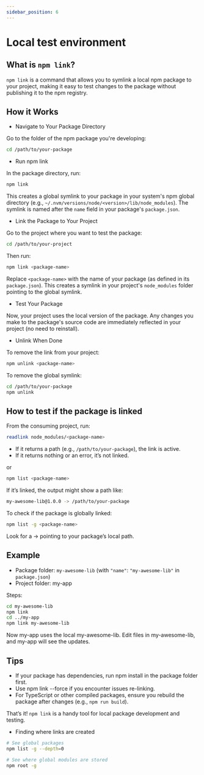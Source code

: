 ```yaml
---
sidebar_position: 6
---
```


# Local test environment

## What is `npm link`?

`npm link` is a command that allows you to symlink a local npm package to your project, making it easy to test changes to the package without publishing it to the npm registry.

## How it Works

- Navigate to Your Package Directory

Go to the folder of the npm package you're developing:

```bash
cd /path/to/your-package
```

- Run npm link

In the package directory, run:

```bash
npm link
```

This creates a global symlink to your package in your system's npm global directory (e.g., `~/.nvm/versions/node/<version>/lib/node_modules`). The symlink is named after the `name` field in your package's `package.json`.

- Link the Package to Your Project

Go to the project where you want to test the package:

```bash
cd /path/to/your-project
```

Then run:

```bash
npm link <package-name>
```

Replace `<package-name>` with the name of your package (as defined in its `package.json`). This creates a symlink in your project's `node_modules` folder pointing to the global symlink.

- Test Your Package

Now, your project uses the local version of the package. Any changes you make to the package's source code are immediately reflected in your project (no need to reinstall).

- Unlink When Done

To remove the link from your project:

```bash
npm unlink <package-name>
```

To remove the global symlink:

```bash
cd /path/to/your-package
npm unlink
```

## How to test if the package is linked

From the consuming project, run:

```bash
readlink node_modules/<package-name>
```

- If it returns a path (e.g., `/path/to/your-package`), the link is active.
- If it returns nothing or an error, it’s not linked.

or

```bash
npm list <package-name>
```

If it’s linked, the output might show a path like:

```bash
my-awesome-lib@1.0.0 -> /path/to/your-package
```

To check if the package is globally linked:

```bash
npm list -g <package-name>
```

Look for a -> pointing to your package’s local path.

## Example

- Package folder: `my-awesome-lib` (with `"name"`: `"my-awesome-lib"` in `package.json`)
- Project folder: my-app

Steps:

```bash
cd my-awesome-lib
npm link
cd ../my-app
npm link my-awesome-lib
```

Now my-app uses the local my-awesome-lib. Edit files in my-awesome-lib, and my-app will see the updates.

## Tips

- If your package has dependencies, run npm install in the package folder first.
- Use npm link --force if you encounter issues re-linking.
- For TypeScript or other compiled packages, ensure you rebuild the package after changes (e.g., `npm run build`).

That’s it! `npm link` is a handy tool for local package development and testing.

- Finding where links are created

```bash
# See global packages
npm list -g --depth=0

# See where global modules are stored
npm root -g
```

